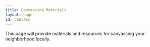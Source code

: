 ```yaml
---
title: Canvassing Materials
layout: page
id: canvass
---
```


This page will provide materials and resources for canvassing your neighborhood locally.
